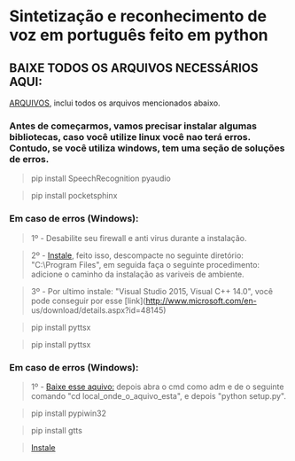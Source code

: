 # Sintetização e reconhecimento de voz em português feito em python

## BAIXE TODOS OS ARQUIVOS NECESSÁRIOS AQUI:
[ARQUIVOS](https://drive.google.com/drive/folders/1FjKBlwf4PAZjI4K76uPzQ4e1d8EgQZww?usp=sharing), inclui todos os arquivos mencionados abaixo.

### Antes de começarmos, vamos precisar instalar algumas bibliotecas, caso você utilize linux você nao terá erros. Contudo, se você utiliza windows, tem uma seção de soluções de erros.

> pip install SpeechRecognition pyaudio

> pip install pocketsphinx

### Em caso de erros (Windows):
> 1º - Desabilite seu firewall e anti virus durante a instalação.

> 2º - [Instale](https://sourceforge.net/projects/swig/files/swigwin/swigwin-3.0.12/swigwin-3.0.12.zip/download?use_mirror=ufpr), feito    isso, descompacte no seguinte diretório: "C:\Program Files",
em seguida faça o seguinte procedimento: adicione o caminho da instalação as variveis de ambiente.
 
> 3º - Por ultimo instale: "Visual Studio 2015, Visual C++ 14.0", você pode conseguir por esse [link](http://www.microsoft.com/en-          us/download/details.aspx?id=48145)

> pip install pyttsx 

> pip install pyttsx 

### Em caso de erros (Windows):
> 1º - [Baixe esse aquivo:](https://github.com/HashLDash/Site/blob/master/resources/PythonNaPratica/24-TTS/pyttsx.zip) depois abra o cmd como adm e de o seguinte comando "cd local_onde_o_aquivo_esta",
e depois "python setup.py".

> pip install pypiwin32

> pip install gtts

> [Instale](https://sourceforge.net/projects/espeak/files/latest/download?source=typ_redirect)
